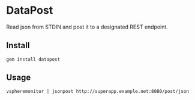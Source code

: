 # DataPost

Read json from STDIN and post it to a designated REST endpoint.

## Install

    gem install datapost

## Usage

    vspheremonitor | jsonpost http://superapp.example.net:8080/post/json

